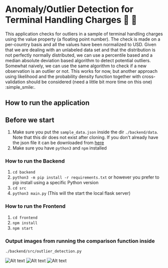 # Anomaly/Outlier Detection for Terminal Handling Charges :mag_right: :flashlight:

This application checks for outliers in a sample of terminal handling charges using the value property (a floating point number). The check is made on a per-country basis and all the values have been normalized to USD. Given that we are dealing with an unlabeled data set and that the distribution is not perfectly normally distributed, we can use a percentile based and a median absolute deviation based algorithm to detect potential outliers. Somewhat naively, we can use the same algorithm to check if a new observation is an outlier or not. This works for now, but another approach using likelihood and the probability density function together with cross-validation should be considered (need a little bit more time on this one) :simple_smile:.

## How to run the application

## Before we start
1.  Make sure you put the `sample_data.json` inside the dir `./backend/data`. Note that this dir does not exist after cloning. If you don't already have the json file it can be downloaded from [here](https://drive.google.com/file/d/0B-IfDydlbuP3MlZhLXdUTmJ0NF9XaEtNVDREVnNpaE1VN25B/view)
2.  Make sure you have `python3` and `npm` installed

### How to run the Backend
1.  `cd backend`
2.  `python3 -m pip install -r requirements.txt` or however you prefer to pip install using a specific Python version
3.  `cd src`
4.  `python3 main.py` (This will the start the local flask server)

### How to run the Frontend
1.  `cd frontend`
2.  `npm install`
3.  `npm start`

### Output images from running the comparison function inside
```
./backend/src/outlier_detection.py
```
![Alt text](/../graph-images/backend/img/cn_kde.png?raw=true "Optional Title")
![Alt text](/../graph-images/backend/img/us_kde.png?raw=true "Optional Title")
![Alt text](/../graph-images/backend/img/hk_kde.png?raw=true "Optional Title")
